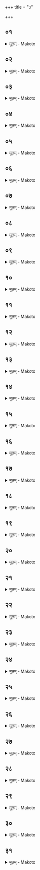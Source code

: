 +++
title = "३"

+++


## ०१
<details><summary>मूलम् - Makoto</summary>

त्व꣡ष्टा꣡ हत꣡पुत्रः ।॥  
अभिचरणी꣡यम् अ꣡पेन्द्रꣳ सो꣡मम् आ꣡हरत् त꣡स्ये꣡न्द्रो यज्ञवेशसं꣡ कृत्वा꣡ प्रा꣡स꣡हा꣡ सो꣡मम् अपिबत् स꣡ वि꣡ष्वङ् व्या᳡र्छत् त꣡स्य मु꣡खा꣡त् प्रा꣡णे꣡भ्यः श्रीयशसा꣡न्य् ऊर्ध्वा꣡न्य् उ꣡दक्रा꣡मंस् ता꣡नि पशू꣡न् प्रा꣡विशंस् त꣡स्मा꣡त् पश꣡वो य꣡शो य꣡शो ह भवति य꣡ एवं꣡ विद्वा꣡न्त् सौत्रा꣡मण्या᳡भिषिच्य꣡ते ॥॥
</details>

## ०२
<details><summary>मूलम् - Makoto</summary>

त꣡तो ऽस्मा꣡ एत꣡म् अश्वि꣡नौ च स꣡रस्वती च ।॥  
यज्ञꣳ꣡ स꣡मभरन्त् सौत्रा꣡मणीं꣡ भै꣡षज्या꣡य त꣡यैनम् अभ्य᳡षिञ्चंस् त꣡तो वै꣡ स꣡ देवा꣡नाꣳ꣡ श्रे꣡ष्ठो ऽभवच् छ्रे꣡ष्ठः स्वा꣡नां꣡ भवति य꣡ एनया꣡भिषिच्य꣡ते ॥॥
</details>

## ०३
<details><summary>मूलम् - Makoto</summary>

कृष्णा꣡जिने᳡ ऽभि꣡षिञ्चति ।॥  
यज्ञो꣡ वै꣡ कृष्णा꣡जिनं꣡ यज्ञ꣡ एवै᳡नम् एत꣡द् अभि꣡षिञ्चति लोमतश् छ꣡न्दाꣳ꣡सि वै꣡ लो꣡मा꣡नि छ꣡न्दःस्व् एवै᳡नम् एत꣡द् अभि꣡षिञ्चति ॥॥
</details>

## ०४
<details><summary>मूलम् - Makoto</summary>

आ꣡सन्द्या꣡म् अभि꣡षिञ्चति ।॥  
आ꣡सन्दीस꣡द् वै꣡ सा꣡म्रा꣡ज्यꣳ सा꣡म्रा꣡ज्येनैवै᳡नꣳ सा꣡म्रा꣡ज्यं गमयति ॥॥
</details>

## ०५
<details><summary>मूलम् - Makoto</summary>

औ꣡दुम्बरी भवति ।॥  
ऊ꣡र्ग् वा꣡ उदुम्ब꣡र ऊर्ज्य् ए᳡वा꣡ध्यभिषिच्यते जा꣡नुसमिता꣡ भवति जा꣡नुसंमितो वा꣡ अयं꣡ लोको᳡ ऽस्मा꣡ उ वै꣡ लोका꣡य क्षत्रि꣡यो ऽभि꣡षिच्यते क्षत्र꣡म् उ वा꣡ एष꣡ भवति यः꣡ सौत्रा꣡मण्या᳡भिषिच्य꣡ते त꣡स्मा꣡ज् जा꣡नुसंमिता꣡परिमिता꣡ तिर꣡श्ची ॥॥
</details>

## ०६
<details><summary>मूलम् - Makoto</summary>

रा꣡ष्ट्रं꣡ वा꣡ आ꣡सन्दी꣡ ।॥  
अ꣡परिमितसमृद्धम् उ वै꣡ रा꣡ष्ट्रं꣡ मु꣡ञ्जविवयना꣡ भवति यज्ञि꣡या꣡ हि꣡ मु꣡ञ्जा꣡ द्वा꣡ उ꣡त्तरस्यां꣡ वे꣡द्यां꣡ पा꣡दौ भ꣡वतो द्वौ꣡ द꣡क्षिणस्या꣡म् अयं꣡ वै꣡ लोक꣡ उ꣡त्तरा꣡ वे꣡दिर् द꣡क्षिणा꣡ पितृलोक꣡स् त꣡द् एनम् उभ꣡योर् लोक꣡योर् अ꣡ध्य् अभि꣡षिञ्चति ॥॥
</details>

## ०७
<details><summary>मूलम् - Makoto</summary>

एत꣡द् ध स्म वै꣡ त꣡द् विद्वा꣡न् आ꣡ह ।॥  
गौ꣡रीवितिः शा꣡क्त्यः꣡ क्षत्र꣡म् इवा꣡ह कि꣡ल वय꣡म् अमु꣡ष्मिं लोके꣡ भविता꣡ स्म इ꣡ति श꣡श्वद् धा꣡स्मा꣡ ऋषभो꣡ या꣡ज्ञतुरः꣡ प्रो꣡वा꣡च श्विक्ना꣡नाꣳ꣡ रा꣡जा꣡ ॥॥
</details>

## ०८
<details><summary>मूलम् - Makoto</summary>

स꣡ आ꣡सन्दी꣡म् आ꣡स्तृणा꣡ति ।॥  
क्षत्र꣡स्य यो꣡निर् असि क्षत्र꣡स्य ना꣡भिर् असी꣡ति क्षत्र꣡स्य वा꣡ एषा꣡ यो꣡निः क्षत्र꣡स्य ना꣡भिः ॥॥
</details>

## ०९
<details><summary>मूलम् - Makoto</summary>

अ꣡थैनां꣡ कृष्णा꣡जिने꣡ना꣡स्तृणा꣡ति ।॥  
मा꣡ त्वा꣡ हिꣳ꣡सीन् मा꣡ मा꣡ हिꣳसीर् इ꣡ति यज्ञो꣡ वै꣡ कृष्णा꣡जिनं꣡ यज्ञ꣡स्य चैवा᳡त्म꣡नश् चा꣡हिꣳसा꣡यै ॥॥
</details>

## १०
<details><summary>मूलम् - Makoto</summary>

अ꣡था꣡धिरोहति ।॥  
वा꣡रुण्य᳡र्चा꣡ व꣡रुणो वै꣡ देवा꣡नाꣳ꣡ रा꣡जा꣡ स्व꣡यैवै᳡नम् एत꣡द् देव꣡तया꣡भि꣡षिञ्चति नि꣡षसा꣡द धृत꣡व्रतो व꣡रुणः पस्त्या᳡स्व् आ꣡ ।॥  
सा꣡म्रा꣡ज्या꣡य सुक्र꣡तुर् इ꣡ति ॥॥
</details>

## ११
<details><summary>मूलम् - Makoto</summary>

अ꣡थ सुवर्णरजतौ꣡ रुक्मौ꣡ व्यु꣡पा꣡स्यति ।॥  
मृत्योः꣡ पा꣡हि विद्यो꣡त् पा꣡ही꣡ति वृ꣡ष्टिर् वै꣡ विरा꣡ट् त꣡स्या꣡ एते꣡ घोरे꣡ तन्वौ᳡ विद्यु꣡च् च ह्रा꣡दु꣡निश् च त꣡तः सुव꣡र्ण एव꣡ रुक्मो꣡ विद्यु꣡तो रूपꣳ꣡ रजतो꣡ ह्रा꣡दु꣡नेस् ता꣡भ्या꣡म् एवा᳡स्मै देव꣡ता꣡भ्याꣳ꣡ श꣡र्म यछति त꣡स्मा꣡त् सौत्रा꣡मण्ये᳡जा꣡न꣡स्यैता꣡भ्यां꣡ देव꣡ता꣡भ्यां꣡ न꣡ शङ्का꣡ भवत्य् अ꣡थो य꣡ एव꣡म् एत꣡द् वे꣡द ॥॥
</details>

## १२
<details><summary>मूलम् - Makoto</summary>

पशूनां꣡ व꣡सया꣡भि꣡षिञ्चति ।॥  
श्री꣡र् वै꣡ पशूनां꣡ व꣡सा꣡ श्रियै᳡वै᳡नम् एत꣡त् पशूनाꣳ꣡ र꣡सेना꣡भि꣡षिञ्चत्य् अ꣡थो परमं꣡ वा꣡ एत꣡द् अन्ना꣡द्यं य꣡द् व꣡सा꣡ परमे꣡णैवै᳡नम् एत꣡द् अन्ना꣡द्येना꣡भि꣡षिञ्चति ॥॥
</details>

## १३
<details><summary>मूलम् - Makoto</summary>

शफग्रहा꣡ भवन्ति ।॥  
शफै꣡र् वै꣡ पश꣡वः प्र꣡तितिष्ठन्ति प्रतिष्ठा꣡म् एवै᳡नं गमयति त्र꣡यस्त्रिꣳशद् ग्र꣡हा꣡ भवन्ति त्र꣡यस्त्रिꣳशद् वै꣡ स꣡र्वा꣡ देव꣡ताः꣡ स꣡र्वा꣡भिर् एवै᳡नम् एत꣡द् देव꣡ता꣡भिर् अभि꣡षिञ्चति ज꣡गतीभिर् जुहोति जा꣡गता꣡ वै꣡ पश꣡वो ज꣡गत्यैवा᳡स्मै पशू꣡न् अ꣡वरुन्द्धे षोडश꣡भिर् ऋग्भि꣡र् जुहोति षोडशकला꣡ वै꣡ पश꣡वो ऽनुकल꣡म् एवा᳡स्मिन् छ्रि꣡यं दधति ॥॥
</details>

## १४
<details><summary>मूलम् - Makoto</summary>

सी꣡सेन त꣡न्त्रं म꣡नसा꣡ मनीषि꣡ण इ꣡ति ।॥  
द्वौ꣡द्वौ समा꣡सꣳ हुत्वा꣡ स꣡ते सꣳस्रवा꣡न्त् सम꣡वनयत्य् अहोरा꣡त्रा꣡ण्य् एवै᳡त꣡द् अर्धमा꣡सा꣡न् मा꣡सा꣡न् ऋतू꣡न्त् संवत्सरे꣡ प्र꣡तिष्ठा꣡पयति ता꣡नीमा꣡न्य् अहोरा꣡त्रा꣡ण्य् अर्धमा꣡सा꣡ मा꣡सा꣡ ऋत꣡वः संवत्सरे꣡ प्र꣡तिष्ठिताः꣡ ॥॥
</details>

## १५
<details><summary>मूलम् - Makoto</summary>

वैतसः꣡ स꣡तो भवति ।॥  
अप्सु꣡योनिर् वै꣡ वेतस꣡ आ꣡पो वै꣡ स꣡र्वा꣡ देव꣡ताः꣡ स꣡र्वा꣡भिर् एवै᳡नम् एत꣡द् देव꣡ता꣡भिर् अभि꣡षिञ्चति ॥॥
</details>

## १६
<details><summary>मूलम् - Makoto</summary>

सर्वसुरभ्य् उ᳡न्म꣡र्दनं भवति ।॥  
परमो꣡ वा꣡ एष꣡ गन्धो꣡ य꣡त् सर्वसुरभ्य् उ᳡न्म꣡र्दनं गन्धे꣡नैवै᳡नम् एत꣡द् अभि꣡षिञ्चति ॥॥
</details>

## १७
<details><summary>मूलम् - Makoto</summary>

पुर꣡स्ता꣡द् प्रत्य꣡ङ्ङ् अभि꣡षिञ्चति ।॥  
पुर꣡स्ता꣡द् धि꣡ प्रत्य꣡ग् अ꣡न्नम् अद्य꣡ते शीर्षतः꣡ शीर्षतो꣡ ह्य् अ꣡न्नम् अद्य꣡त आ꣡ मु꣡खा꣡द् अन्व꣡वस्रा꣡वयति मु꣡खेन ह्य् अ꣡न्नम् अद्य꣡ते सर्व꣡तः परिक्रा꣡मꣳ स꣡र्वा꣡भ्य एवा᳡स्मिन्न् एत꣡द् दिग्भ्यो᳡ ऽन्ना꣡द्यं दधा꣡ति त꣡स्मा꣡त् सौत्रमण्ये᳡जा꣡न꣡स्य स꣡र्वा꣡सु दिक्ष्व् अ᳡न्ना꣡द्यम् अ꣡वरुद्धं भवत्य् अ꣡थो य꣡ एव꣡म् एत꣡द् वे꣡द ॥॥
</details>

## १८
<details><summary>मूलम् - Makoto</summary>

आ꣡श्विने꣡न प्रथमे꣡न य꣡जुषा꣡भि꣡षिञ्चति ।॥  
अ꣡थ सा꣡रस्वतेना꣡थैन्द्रे꣡णैता꣡भिर् एवै᳡नम् एत꣡द् देव꣡ता꣡भिर् अभि꣡षिञ्चति तꣳ꣡ है꣡क एता꣡भिश् च देव꣡ता꣡भिर् अभिषिञ्च꣡न्ति भू꣡र् भु꣡वः स्व᳡र् इ꣡त्य् एता꣡भिर् उ च व्या꣡हृतिभिर् एता꣡ वै꣡ व्या꣡हृतय इदꣳ꣡ स꣡र्वं त꣡द् एनम् अने꣡न स꣡र्वेणा꣡भि꣡षिञ्चा꣡म इ꣡ति न꣡ त꣡था꣡ कुर्या꣡द् एता꣡भिर् एवै᳡नं देव꣡ता꣡भिर् अभि꣡षिञ्चेद् एता꣡ उ ह्य् ए᳡व꣡ देव꣡ता꣡ इदꣳ꣡ स꣡र्वम् ॥॥
</details>

## १९
<details><summary>मूलम् - Makoto</summary>

पुर꣡स्ता꣡त् स्विष्टकृ꣡तो ऽभि꣡षिञ्चति ।॥  
क्षत्रं꣡ वै꣡ स्विष्टकृ꣡त् क्षत्रे꣡णैवै᳡नम् एत꣡द् अभि꣡षिञ्चत्य् अन्तरा꣡ व꣡नस्प꣡तिं च स्विष्टकृ꣡तं चा꣡भि꣡षिञ्चति सो꣡मो वै꣡ व꣡नस्प꣡तिर् अग्निः꣡ स्विष्टकृ꣡द् अग्नीषो꣡मा꣡भ्या꣡म् एवै᳡नम् एत꣡त् परिगृ꣡ह्या꣡भि꣡षिञ्चति त꣡स्मा꣡द् ये꣡ चैत꣡द् विदु꣡र् ये꣡ च न꣡ त꣡ आ꣡हुः क्षत्रि꣡यो वा꣡व꣡ क्षत्रि꣡यस्या꣡भिषेक्ते꣡ति ॥॥
</details>

## २०
<details><summary>मूलम् - Makoto</summary>

अ꣡थैनं जा꣡नुमा꣡त्रे꣡ धा꣡रयन्ति ।॥  
अ꣡थ ना꣡भिमा꣡त्रे꣡ ऽथ मुखमा꣡त्र꣡ एष्व् ए᳡वा᳡स्मा꣡ एत꣡ल् लोके꣡ष्व् आ꣡य꣡तना꣡नि कल्पयत्य् अभिषेको꣡ वा꣡ एष꣡ य꣡द् वा꣡जपे꣡यम् अभिषेकः꣡ सौत्रा꣡मणी꣡ त꣡द् य꣡थैवा᳡दो꣡ वा꣡जपे꣡ये यू꣡पꣳ रो꣡हति त꣡द् एवै᳡त꣡द् रूपं꣡ क्रियते ॥॥
</details>

## २१
<details><summary>मूलम् - Makoto</summary>

त꣡द् आ꣡हुः ।॥  
प्रे᳡व वा꣡ एषो᳡ ऽस्मा꣡ल् लोका꣡च् च्यवते यः꣡ सौत्रा꣡मण्या᳡भिषिच्य꣡त इ꣡ति कृष्णा꣡जिने꣡ प्रत्य꣡वरोहति यज्ञो꣡ वै꣡ कृष्णा꣡जिनं꣡ यज्ञ꣡ एवा᳡न्ततः꣡ प्र꣡तितिष्ठति ॥॥
</details>

## २२
<details><summary>मूलम् - Makoto</summary>

प्र꣡ति क्षत्रे꣡ प्र꣡ति तिष्ठा꣡मि रा꣡ष्ट्र꣡ इ꣡ति ।॥  
क्षत्र꣡ एव꣡ रा꣡ष्ट्रे꣡ प्र꣡तितिष्ठति क्षत्रा꣡द् रा꣡ष्ट्रा꣡द् अ꣡प्रभ्रꣳशा꣡य प्र꣡त्य् अ꣡श्वेषु प्र꣡ति तिष्ठा꣡मि गो꣡ष्व् इ꣡ति गोऽश्व꣡ एव꣡ प्र꣡तितिष्ठैत् गोऽश्वा꣡द् अ꣡प्रभ्रꣳशा꣡य प्र꣡त्य् अ꣡ङ्गेषु प्र꣡ति तिष्ठा꣡म्य् आ꣡त्म꣡न्न् इ꣡त्य् अ꣡ङ्गेष्व् एवा᳡त्म꣡न् प्र꣡तितिष्ठत्य् अ꣡ङ्गेभ्य आ꣡त्म꣡नो꣡ ऽप्रभ्रꣳशा꣡य प्र꣡ति प्रा꣡णे꣡षु प्र꣡तितिष्ठा꣡मि पुष्ट꣡ इ꣡ति प्रा꣡णे꣡ष्व् एव꣡ पुष्टे꣡ प्र꣡तितिष्ठति प्रा꣡णे꣡भ्यः पुष्टा꣡द् अ꣡प्रभ्रꣳशा꣡य प्र꣡ति द्या꣡वा꣡पृथिव्योः꣡ प्र꣡तितिष्ठा꣡मि यज्ञ꣡ इ꣡ति त꣡द् अन꣡योर् द्या꣡वा꣡पृथिव्योः꣡ प्र꣡तितिष्ठति य꣡योर् इदꣳ꣡ स꣡र्वम् अ꣡धि ॥॥
</details>

## २३
<details><summary>मूलम् - Makoto</summary>

अ꣡थ सा꣡म गा꣡यति ।॥  
क्षत्रं꣡ वै꣡ सा꣡म क्षत्रे꣡णैवै᳡नम् एत꣡द् अभि꣡षिञ्चत्य् अ꣡थो सा꣡म्रा꣡ज्यं वै꣡ सा꣡म सा꣡म्रा꣡ज्येनैवै᳡नꣳ सा꣡म्रा꣡ज्यं गमयति स꣡र्वेषां꣡ वा꣡ एष꣡ वे꣡दा꣡नाꣳ꣡ र꣡सो य꣡त् सा꣡म स꣡र्वेषा꣡म् एवै᳡नम् एत꣡द् वे꣡दा꣡नाꣳ꣡ र꣡सेना꣡भि꣡षिञ्चति ॥॥
</details>

## २४
<details><summary>मूलम् - Makoto</summary>

बृहत्यां꣡ गा꣡यति ।॥  
बृहत्यां꣡ वा꣡ असा꣡व् आ꣡दित्यः꣡ श्रियां꣡ प्रतिष्ठा꣡यां꣡ प्र꣡तिष्ठितस् तपति बृहत्या꣡म् एवै᳡नम् एत꣡च् छ्रियां꣡ प्रतिष्ठा꣡यां꣡ प्र꣡तिष्ठा꣡पयति ॥॥
</details>

## २५
<details><summary>मूलम् - Makoto</summary>

ऐन्द्र्यां꣡ बृहत्यां꣡ गा꣡यति ।॥  
ऐन्द्रो꣡ वा꣡ एष꣡ यज्ञो꣡ य꣡त् सौत्रा꣡मणी꣡न्द्रा꣡यतन एष꣡ एत꣡र्हि यो꣡ य꣡जते स्व꣡ एवै᳡नम् एत꣡द् आ꣡य꣡तने ऽभि꣡षिञ्चति ॥॥
</details>

## २६
<details><summary>मूलम् - Makoto</summary>

अ꣡थ य꣡स्मा꣡त् सꣳशा꣡ना꣡नि ना꣡म ।॥  
एतै꣡र् वै꣡ सा꣡मभिर् देवा꣡ इ꣡न्द्रम् इन्द्रिया꣡य वीर्या᳡य स꣡मश्यंस् त꣡थो एवै᳡त꣡म् ऋत्वि꣡जो य꣡जमा꣡नम् एतै꣡र् एव꣡ सा꣡मभिर् इन्द्रिया꣡य वीर्या᳡य सꣳ꣡श्यन्ति सꣳश्र꣡वसे विश्र꣡वसे स्तय꣡श्रवसे श्र꣡वस् इ꣡ति सा꣡मा꣡नि भवन्त्य् एष्व् ए᳡वै᳡नम् एत꣡ल् लोके꣡षु श्रा꣡वयन्ति च꣡तुर्निधनं भवति च꣡तस्रो वै꣡ दि꣡शः सर्वा꣡स्व् एवै᳡नम् एत꣡द् दिक्षु꣡ प्र꣡तिष्ठा꣡पयन्ति स꣡र्वे निध꣡नम् उपा꣡वयन्ति संविदा꣡ना꣡ एवा᳡स्मिञ् छ्रि꣡यं दधति ॥॥
</details>

## २७
<details><summary>मूलम् - Makoto</summary>

त꣡द् आ꣡हुः ।॥  
य꣡द् एत꣡त् सा꣡म गीय꣡ते꣡ ऽथ क्वै᳡त꣡स्य सा꣡मन् उक्थं꣡ का꣡ प्रतिष्ठा꣡ व्यृ᳡द्धꣳ हि꣡ त꣡द् य꣡त् स्तुत꣡म् अ꣡ननुशस्तम् इ꣡ति ॥॥
</details>

## २८
<details><summary>मूलम् - Makoto</summary>

त्रया꣡ देवा꣡ ए꣡का꣡दशे꣡ति ।॥  
एत꣡द् वा꣡ एत꣡स्य सा꣡म्न उक्थ꣡म् एष꣡ प्रतिष्ठा꣡ ॥॥
</details>

## २९
<details><summary>मूलम् - Makoto</summary>

अ꣡थो त्रया꣡ देवा꣡ ए꣡का꣡दशेति त्रयस्त्रिꣳशं꣡ ग्र꣡हं जुहोति त्रया꣡ हि꣡ देवा꣡ ए꣡का꣡दश त्रयस्त्रिꣳशाः꣡ सुरा꣡धस इ꣡त्य् एवै᳡त꣡द् आ꣡ह देव꣡स्य सवितुः꣡ सव꣡ इ꣡ति देवे꣡न सवित्रा꣡ प्र꣡सूता꣡ इ꣡त्य् एवै᳡त꣡द् आ꣡ह देवा꣡ देवै꣡र् अवन्तु मे꣡ति देवा꣡ ह्य् ए᳡तं꣡ देवै꣡र् अभिषिञ्च꣡न्ति ॥॥
</details>

## ३०
<details><summary>मूलम् - Makoto</summary>

प्रथमा꣡ द्विती꣡यैर् इ꣡ति प्रथमा꣡ ह्य् ए᳡तं꣡ द्विती꣡यैर् अभिषिञ्च꣡न्ति द्विती꣡या꣡स् तृती꣡यैर् इ꣡ति द्विती꣡या꣡ ह्य् ए᳡तं꣡ तृती꣡यैर् अभिषिञ्च꣡न्ति तृती꣡याः꣡ सत्ये꣡ने꣡ति तृती꣡या꣡ ह्य् ए᳡तꣳ꣡ सत्ये꣡ना꣡भिषिञ्च꣡न्ति सत्यं꣡ यज्ञे꣡ने꣡ति सत्यꣳ꣡ ह्य् ए᳡तं꣡ यज्ञे꣡ना꣡भिषिञ्च꣡ति यज्ञो꣡ य꣡जुर्भिर् इ꣡ति यज्ञो꣡ ह्य् ए᳡तं꣡ य꣡जुर्भिर् अभिषिञ्च꣡ति य꣡जूꣳषि सा꣡म꣡भिर् इ꣡ति य꣡जूꣳषि ह्य् ए᳡तꣳ सा꣡मभिर् अभिषिञ्च꣡न्ति सा꣡मा꣡न्य् ऋग्भि꣡र् इ꣡ति सा꣡मा꣡नि ह्य् ए᳡त꣡म् ऋग्भि꣡र् अभिषिञ्च꣡न्त्य् र्̥꣡̄चः पुरोऽनुवा꣡क्या᳡भिर् इ꣡त्य् र्̥꣡̄चो ह्य् ए᳡तं꣡ पुरोऽनुवा꣡क्या᳡भिर् अभिषिञ्च꣡न्ति पुरोऽनुवा꣡क्या᳡ या꣡ज्या᳡भिर् इ꣡ति पुरोऽनुवा꣡क्या᳡ ह्य् ए᳡तं꣡ या꣡ज्या᳡भिर् अभिषिञ्च꣡न्ति या꣡ज्या᳡ वषट्का꣡रै꣡र् इ꣡ति या꣡ज्या᳡ ह्य् ए᳡तं꣡ वषट्का꣡रै꣡र् अभिषिञ्च꣡न्ति वषट्का꣡रा꣡ आ꣡हुतिभिर् इ꣡ति वषट्का꣡रा꣡ ह्य् ए᳡त꣡म् आ꣡हुतिभिर् अभिषिञ्च꣡न्त्य् आ꣡हुतयो मे का꣡मा꣡न्त् स꣡मर्धयन्तु भूः꣡ स्वा꣡हे꣡ति त꣡द् एनम् एता꣡भिर् देव꣡ता꣡भिः परोऽवर꣡म् अभिषि꣡च्या꣡था꣡स्मा꣡ आ꣡हुतिभिः स꣡र्वा꣡न् का꣡मा꣡न्त् स꣡मर्धयत्य् अ꣡थर्त्वि꣡क्षूपहव꣡म् इष्ट्वा꣡ भक्षयत्य् ऋत꣡वो वा꣡ ऋत्वि꣡ज ऋतु꣡ष्व् एवै᳡त꣡द् उपहव꣡म् इछते ॥॥
</details>

## ३१
<details><summary>मूलम् - Makoto</summary>

स꣡ भक्षयति ।॥  
लो꣡मा꣡नि प्र꣡यतिर् मम꣡ त्व꣡ङ् म आ꣡नतिर् आ꣡गतिः ।॥  
माꣳ꣡सं꣡ म उ꣡पनतिर् वस्व् अ꣡स्थि मज्जा꣡ म आ꣡नतिर् इ꣡ति प्रे᳡व वा꣡ एष꣡ लोकाꣳ꣡श् च देव꣡ता꣡श् च विशति य꣡ सौत्रा꣡मण्या᳡भिषिच्य꣡ते त꣡द् एत꣡द् अवा꣡न्तरा꣡म् आ꣡त्मा꣡नम् उ꣡पह्वयते त꣡था꣡ कृत्स्न꣡ एव꣡ स꣡र्वतनूः सा꣡ङ्गः स꣡म्भवति ॥॥
</details>